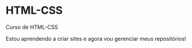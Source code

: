 # HTML-CSS
 Curso de HTML-CSS

Estou aprendendo a criar sites e agora vou gerenciar meus repositórios!
